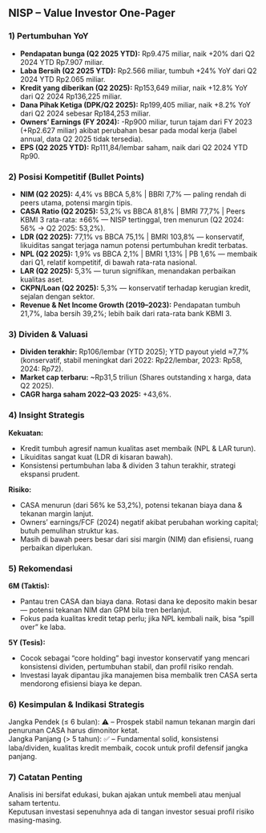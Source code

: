 ## NISP – Value Investor One-Pager

### 1) Pertumbuhan YoY
- **Pendapatan bunga (Q2 2025 YTD):** Rp9.475 miliar, naik +20% dari Q2 2024 YTD Rp7.907 miliar.
- **Laba Bersih (Q2 2025 YTD):** Rp2.566 miliar, tumbuh +24% YoY dari Q2 2024 YTD Rp2.065 miliar.
- **Kredit yang diberikan (Q2 2025):** Rp153,649 miliar, naik +12.8% YoY dari Q2 2024 Rp136,225 miliar.
- **Dana Pihak Ketiga (DPK/Q2 2025):** Rp199,405 miliar, naik +8.2% YoY dari Q2 2024 sebesar Rp184,253 miliar.
- **Owners’ Earnings (FY 2024):** -Rp900 miliar, turun tajam dari FY 2023 (+Rp2.627 miliar) akibat perubahan besar pada modal kerja (label annual, data Q2 2025 tidak tersedia).
- **EPS (Q2 2025 YTD):** Rp111,84/lembar saham, naik dari Q2 2024 YTD Rp90.

### 2) Posisi Kompetitif (Bullet Points)
- **NIM (Q2 2025):** 4,4% vs BBCA 5,8% | BBRI 7,7% — paling rendah di peers utama, potensi margin tipis.
- **CASA Ratio (Q2 2025):** 53,2% vs BBCA 81,8% | BMRI 77,7% | Peers KBMI 3 rata-rata: ±66% — NISP tertinggal, tren menurun (Q2 2024: 56% → Q2 2025: 53,2%).
- **LDR (Q2 2025):** 77,1% vs BBCA 75,1% | BMRI 103,8% — konservatif, likuiditas sangat terjaga namun potensi pertumbuhan kredit terbatas.
- **NPL (Q2 2025):** 1,9% vs BBCA 2,1% | BMRI 1,13% | PB 1,6% — membaik dari Q1, relatif kompetitif, di bawah rata-rata nasional.
- **LAR (Q2 2025):** 5,3% — turun signifikan, menandakan perbaikan kualitas aset.
- **CKPN/Loan (Q2 2025):** 5,3% — konservatif terhadap kerugian kredit, sejalan dengan sektor.
- **Revenue & Net Income Growth (2019–2023):** Pendapatan tumbuh 21,7%, laba bersih 39,2%; lebih baik dari rata-rata bank KBMI 3.

### 3) Dividen & Valuasi
- **Dividen terakhir:** Rp106/lembar (YTD 2025); YTD payout yield ≈7,7% (konservatif, stabil meningkat dari 2022: Rp22/lembar, 2023: Rp58, 2024: Rp72).
- **Market cap terbaru:** ~Rp31,5 triliun (Shares outstanding x harga, data Q2 2025).
- **CAGR harga saham 2022–Q3 2025:** +43,6%.

### 4) Insight Strategis
**Kekuatan:**  
- Kredit tumbuh agresif namun kualitas aset membaik (NPL & LAR turun).
- Likuiditas sangat kuat (LDR di kisaran bawah).
- Konsistensi pertumbuhan laba & dividen 3 tahun terakhir, strategi ekspansi prudent.

**Risiko:**  
- CASA menurun (dari 56% ke 53,2%), potensi tekanan biaya dana & tekanan margin lanjut.
- Owners’ earnings/FCF (2024) negatif akibat perubahan working capital; butuh pemulihan struktur kas.
- Masih di bawah peers besar dari sisi margin (NIM) dan efisiensi, ruang perbaikan diperlukan.

### 5) Rekomendasi
**6M (Taktis):**  
- Pantau tren CASA dan biaya dana. Rotasi dana ke deposito makin besar — potensi tekanan NIM dan GPM bila tren berlanjut.
- Fokus pada kualitas kredit tetap perlu; jika NPL kembali naik, bisa “spill over” ke laba.

**5Y (Tesis):**  
- Cocok sebagai “core holding” bagi investor konservatif yang mencari konsistensi dividen, pertumbuhan stabil, dan profil risiko rendah.
- Investasi layak dipantau jika manajemen bisa membalik tren CASA serta mendorong efisiensi biaya ke depan.

### 6) Kesimpulan & Indikasi Strategis
Jangka Pendek (≤ 6 bulan): ⚠️ – Prospek stabil namun tekanan margin dari penurunan CASA harus dimonitor ketat.  
Jangka Panjang (> 5 tahun): ✅ – Fundamental solid, konsistensi laba/dividen, kualitas kredit membaik, cocok untuk profil defensif jangka panjang.

### 7) Catatan Penting
Analisis ini bersifat edukasi, bukan ajakan untuk membeli atau menjual saham tertentu.  
Keputusan investasi sepenuhnya ada di tangan investor sesuai profil risiko masing-masing.